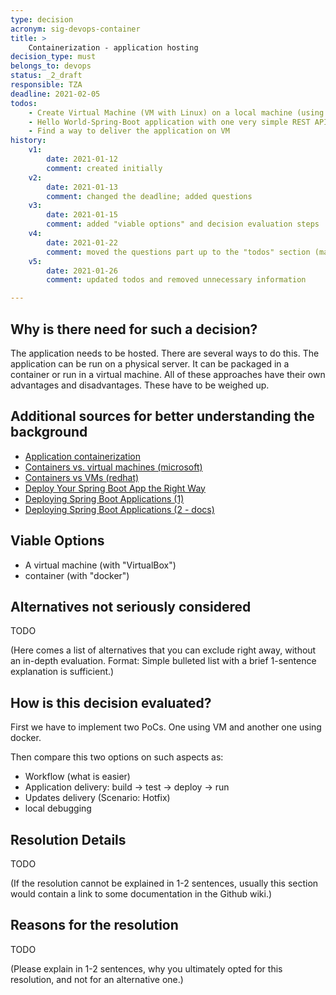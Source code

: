```yaml
---
type: decision
acronym: sig-devops-container
title: >
    Containerization - application hosting  
decision_type: must
belongs_to: devops
status: _2_draft
responsible: TZA
deadline: 2021-02-05
todos:
    - Create Virtual Machine (VM with Linux) on a local machine (using VirtualBox)
    - Hello World-Spring-Boot application with one very simple REST API
    - Find a way to deliver the application on VM
history:
    v1:
        date: 2021-01-12
        comment: created initially
    v2:
        date: 2021-01-13
        comment: changed the deadline; added questions
    v3:
        date: 2021-01-15
        comment: added "viable options" and decision evaluation steps
    v4: 
        date: 2021-01-22
        comment: moved the questions part up to the "todos" section (makes it better visible)
    v5:
        date: 2021-01-26
        comment: updated todos and removed unnecessary information 

---
```


## Why is there need for such a decision?

The application needs to be hosted. There are several ways to do this.
The application can be run on a physical server.
It can be packaged in a container or run in a virtual machine.
All of these approaches have their own advantages and disadvantages.
These have to be weighed up.

## Additional sources for better understanding the background

* [Application containerization](https://searchitoperations.techtarget.com/definition/application-containerization-app-containerization)
* [Containers vs. virtual machines (microsoft)](https://docs.microsoft.com/en-us/virtualization/windowscontainers/about/containers-vs-vm)
* [Containers vs VMs (redhat)](https://www.redhat.com/en/topics/containers/containers-vs-vms)
* [Deploy Your Spring Boot App the Right Way](https://developer.okta.com/blog/2019/12/03/spring-boot-deploy-options) 
* [Deploying Spring Boot Applications (1)](https://spring.io/blog/2014/03/07/deploying-spring-boot-applications)
* [Deploying Spring Boot Applications (2 - docs)](https://docs.spring.io/spring-boot/docs/current/reference/html/deployment.html)

## Viable Options

* A virtual machine (with "VirtualBox")
* container (with "docker")

## Alternatives not seriously considered

TODO

(Here comes a list of alternatives that you can exclude right away, without an in-depth evaluation. Format: 
Simple bulleted list with a brief 1-sentence explanation is sufficient.)


## How is this decision evaluated?

First we have to implement two PoCs. One using VM and another one using docker.

Then compare this two options on such aspects as:
* Workflow (what is easier)
* Application delivery: build -> test -> deploy -> run
* Updates delivery (Scenario: Hotfix)
* local debugging

## Resolution Details

TODO

(If the resolution cannot be explained in 1-2 sentences, usually this section would contain a link to some
documentation in the Github wiki.)


## Reasons for the resolution

TODO

(Please explain in 1-2 sentences, why you ultimately opted for this resolution, and not for an alternative one.)

